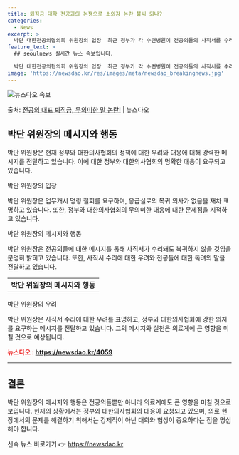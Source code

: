 ```yaml
---
title: 퇴직금 대학 전공과의 논쟁으로 소외감 논란 불씨 되나?
categories:
  - News
excerpt: >
  박단 대한전공의협의회 위원장의 입장  최근 정부가 각 수련병원이 전공의들의 사직서를 수리할 수 있도록 허용하…
feature_text: >
  ## seoulnews 실시간 뉴스 속보입니다.

  박단 대한전공의협의회 위원장의 입장  최근 정부가 각 수련병원이 전공의들의 사직서를 수리할 수 있도록 허용하…
image: 'https://newsdao.kr/res/images/meta/newsdao_breakingnews.jpg'
---
```


![뉴스다오 속보](https://newsdao.kr/res/images/meta/newsdao_breakingnews.jpg)

<p>출처: <a href="https://newsdao.kr/4059" rel="dofollow">전공의 대표 퇴직금, 무의미한 말 논란!</a> | 뉴스다오</p>

<h2 data-ke-size="size26">박단 위원장의 메시지와 행동</h2>
박단 위원장은 현재 정부와 대한의사협회의 정책에 대한 우려와 대응에 대해 강력한 메시지를 전달하고 있습니다. 이에 대한 정부와 대한의사협회의 명확한 대응이 요구되고 있습니다.

<p data-ke-size="size16">박단 위원장의 입장</p>
박단 위원장은 업무개시 명령 철회를 요구하며, 응급실로의 복귀 의사가 없음을 재차 표명하고 있습니다. 또한, 정부와 대한의사협회의 무의미한 대응에 대한 문제점을 지적하고 있습니다.

<p data-ke-size="size16">박단 위원장의 메시지와 행동</p>
박단 위원장은 전공의들에 대한 메시지를 통해 사직서가 수리돼도 복귀하지 않을 것임을 분명히 밝히고 있습니다. 또한, 사직서 수리에 대한 우려와 전공들에 대한 독려의 말을 전달하고 있습니다. 

<table>
  <tr>
    <td style="text-align: center; height: 17px;"><b>박단 위원장의 메시지와 행동</b></td>
  </tr>
</table>

<p data-ke-size="size16">박단 위원장의 우려</p>
박단 위원장은 사직서 수리에 대한 우려를 표명하고, 정부와 대한의사협회에 강한 의지를 요구하는 메시지를 전달하고 있습니다. 그의 메시지와 실천은 의료계에 큰 영향을 미칠 것으로 예상됩니다. 

<b><span style="color: #ee2323;">뉴스다오  : https://newsdao.kr/4059</span></b>
<hr>

<h2 data-ke-size="size26">결론</h2>
박단 위원장의 메시지와 행동은 전공의들뿐만 아니라 의료계에도 큰 영향을 미칠 것으로 보입니다. 현재의 상황에서는 정부와 대한의사협회의 대응이 요청되고 있으며, 의료 현장에서의 문제를 해결하기 위해서는 강제적이 아닌 대화와 협상이 중요하다는 점을 명심해야 합니다. 

신속 뉴스 바로가기 👉 <a href="https://newsdao.kr" rel="dofollow">https://newsdao.kr</a>


